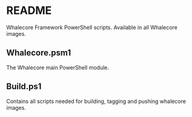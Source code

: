 # README

Whalecore Framework PowerShell scripts. Available in all Whalecore images.

## Whalecore.psm1

The Whalecore main PowerShell module.

## Build.ps1

Contains all scripts needed for building, tagging and pushing whalecore images.